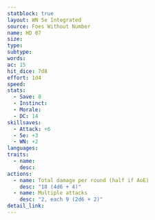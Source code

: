 ```yaml
---
statblock: true
layout: WN 5e Integrated
source: Foes Without Number
name: HD 07
size: 
type: 
subtype: 
words: 
ac: 15
hit_dice: 7d8
effort: 1d4
speed: 
stats:
  - Save: 8
  - Instinct: 
  - Morale:
  - DC: 14
skillsaves:
  - Attack: +6
  - 5e: +3
  - WN: +2
languages: 
traits:
  - name: 
    desc: 
actions:
  - name: Total damage per round (half if AoE)
    desc: "18 (4d6 + 4)"
  - name: Multiple attacks
    desc: "2, each 9 (2d6 + 2)"
detail_link: 
---
```


